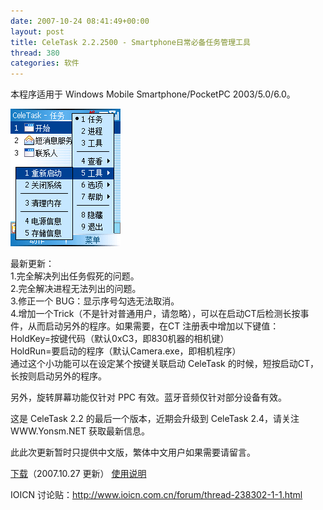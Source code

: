 ```yaml
---
date: 2007-10-24 08:41:49+00:00
layout: post
title: CeleTask 2.2.2500 - Smartphone日常必备任务管理工具
thread: 380
categories: 软件
---
```


本程序适用于 Windows Mobile Smartphone/PocketPC 2003/5.0/6.0。  
  
[![](/assets/CeleTask.gif)](/assets/CeleTask.gif)  
  
最新更新：  
1.完全解决列出任务假死的问题。  
2.完全解决进程无法列出的问题。  
3.修正一个 BUG：显示序号勾选无法取消。<!-- more -->  
4.增加一个Trick（不是针对普通用户，请忽略），可以在启动CT后检测长按事件，从而启动另外的程序。如果需要，在CT 注册表中增加以下键值：  
 HoldKey=按键代码（默认0xC3，即830机器的相机键）  
 HoldRun=要启动的程序（默认Camera.exe，即相机程序）  
 通过这个小功能可以在设定某个按键关联启动 CeleTask 的时候，短按启动CT，长按则启动另外的程序。  
  
另外，旋转屏幕功能仅针对 PPC 有效。蓝牙音频仅针对部分设备有效。  
  
这是 CeleTask 2.2 的最后一个版本，近期会升级到 CeleTask 2.4，请关注 WWW.Yonsm.NET 获取最新信息。  
  
此此次更新暂时只提供中文版，繁体中文用户如果需要请留言。  
  
[下载](/assets/CeleTask.2.2.rar)（2007.10.27 更新）
[使用说明](/assets/CeleTask.htm)
  
IOICN 讨论贴：http://www.ioicn.com.cn/forum/thread-238302-1-1.html

